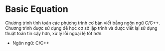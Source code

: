 # Basic Equation

Chương trình tính toán các phương trình cơ bản viết bằng ngôn ngữ C/C++. Chương trình được sử dụng để học cơ sở lập trình và được viết lại sử dụng thuật toán tin cậy hơn, xử lý lỗi ngoại lệ tốt hơn.


 - Ngôn ngữ: C/C++